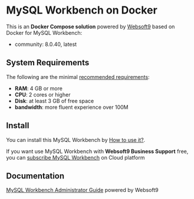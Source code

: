 # MySQL Workbench on Docker  

This is an **Docker Compose solution** powered by [Websoft9](https://www.websoft9.com) based on Docker for MySQL Workbench:


 - community:  8.0.40, latest


## System Requirements

The following are the minimal [recommended requirements]():

* **RAM**: 4 GB or more
* **CPU**: 2 cores or higher
* **Disk**: at least 3 GB of free space
* **bandwidth**: more fluent experience over 100M  

## Install

You can install this MySQL Workbench by [How to use it?](https://github.com/Websoft9/docker-library#how-to-use-it).   

If you want use MySQL Workbench with **Websoft9 Business Support** free, you can [subscribe MySQL Workbench](https://www.websoft9.com/apps) on Cloud platform

## Documentation

[MySQL Workbench Administrator Guide](https://support.websoft9.com/docs/mysqlworkbench) powered by Websoft9